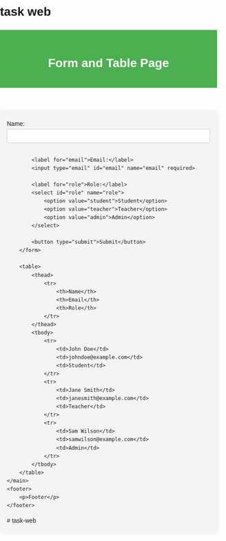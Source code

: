 # task web
<!DOCTYPE html>
<html lang="en">
<head>
    <meta charset="UTF-8">
    <meta name="viewport" content="width=device-width, initial-scale=1.0">
    <title>Form and Table Example</title>
    <style>
        body {
            font-family: Arial, sans-serif;
            margin: 0;
            padding: 0;
            line-height: 1.6;
        }
        header {
            background-color: #4CAF50;
            color: white;
            text-align: center;
            padding: 1rem;
        }
        form {
            max-width: 600px;
            margin: 2rem auto;
            padding: 1rem;
            background-color: #f4f4f4;
            border-radius: 5px;
            box-shadow: 0 0 10px rgba(0,0,0,0.1);
        }
        form input, form select, form button {
            width: 100%;
            padding: 0.5rem;
            margin-bottom: 1rem;
            border: 1px solid #ccc;
            border-radius: 4px;
        }
        table {
            width: 80%;
            margin: 2rem auto;
            border-collapse: collapse;
        }
        table, th, td {
            border: 1px solid #ddd;
        }
        th, td {
            padding: 0.5rem;
            text-align: left;
        }
        th {
            background-color: #f4f4f4;
        }
        footer {
            background-color: #333;
            color: white;
            text-align: center;
            padding: 1rem;
            position: absolute;
            bottom: 0;
            width: 100%;
        }
    </style>
</head>
<body>
    <header>
        <h1>Form and Table Page</h1>
    </header>
    <main>
        <form>
            <label for="name">Name:</label>
            <input type="text" id="name" name="name" required>
            
            <label for="email">Email:</label>
            <input type="email" id="email" name="email" required>
            
            <label for="role">Role:</label>
            <select id="role" name="role">
                <option value="student">Student</option>
                <option value="teacher">Teacher</option>
                <option value="admin">Admin</option>
            </select>
            
            <button type="submit">Submit</button>
        </form>

        <table>
            <thead>
                <tr>
                    <th>Name</th>
                    <th>Email</th>
                    <th>Role</th>
                </tr>
            </thead>
            <tbody>
                <tr>
                    <td>John Doe</td>
                    <td>johndoe@example.com</td>
                    <td>Student</td>
                </tr>
                <tr>
                    <td>Jane Smith</td>
                    <td>janesmith@example.com</td>
                    <td>Teacher</td>
                </tr>
                <tr>
                    <td>Sam Wilson</td>
                    <td>samwilson@example.com</td>
                    <td>Admin</td>
                </tr>
            </tbody>
        </table>
    </main>
    <footer>
        <p>Footer</p>
    </footer>
</body>
</html>
# task-web
